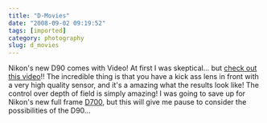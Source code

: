 ```yaml
---
title: "D-Movies"
date: "2008-09-02 09:19:52"
tags: [imported]
category: photography
slug: d_movies
---
```


Nikon's new D90 comes with Video! At first I was skeptical... but
<a href="http://chsvimg.nikon.com/products/imaging/lineup/d90/en/d-movie/">check
out this video</a>!! The incredible thing is that you have a kick ass lens in
front with a very high quality sensor, and it's a amazing what the results look
like! The control over depth of field is simply amazing! I was going to save up
for Nikon's new full frame
<a href="http://www.dpreview.com/previews/nikond700/">D700</a>, but this will
give me pause to consider the possibilities of the D90...
